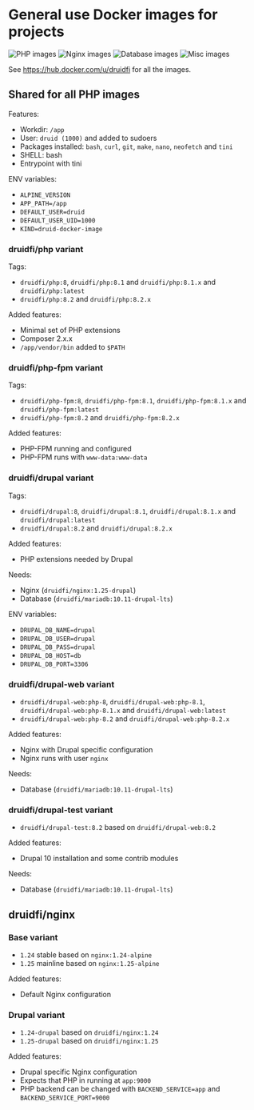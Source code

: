 # General use Docker images for projects

![PHP images](https://github.com/druidfi/docker-images/workflows/PHP%20images/badge.svg)
![Nginx images](https://github.com/druidfi/docker-images/workflows/Nginx%20images/badge.svg)
![Database images](https://github.com/druidfi/docker-images/workflows/Database%20images/badge.svg)
![Misc images](https://github.com/druidfi/docker-images/workflows/Misc%20images/badge.svg)

See https://hub.docker.com/u/druidfi for all the images.

## Shared for all PHP images

Features:

- Workdir: `/app`
- User: `druid (1000)` and added to sudoers
- Packages installed: `bash`, `curl`, `git`, `make`, `nano`, `neofetch` and `tini`
- SHELL: bash
- Entrypoint with tini

ENV variables:

- `ALPINE_VERSION`
- `APP_PATH=/app`
- `DEFAULT_USER=druid`
- `DEFAULT_USER_UID=1000`
- `KIND=druid-docker-image`

### druidfi/php variant

Tags:

- `druidfi/php:8`, `druidfi/php:8.1` and `druidfi/php:8.1.x` and `druidfi/php:latest`
- `druidfi/php:8.2` and `druidfi/php:8.2.x`

Added features:

- Minimal set of PHP extensions
- Composer 2.x.x
- `/app/vendor/bin` added  to `$PATH`

### druidfi/php-fpm variant

Tags:

- `druidfi/php-fpm:8`, `druidfi/php-fpm:8.1`, `druidfi/php-fpm:8.1.x` and `druidfi/php-fpm:latest`
- `druidfi/php-fpm:8.2` and `druidfi/php-fpm:8.2.x`

Added features:

- PHP-FPM running and configured
- PHP-FPM runs with `www-data:www-data`

### druidfi/drupal variant

Tags:

- `druidfi/drupal:8`, `druidfi/drupal:8.1`, `druidfi/drupal:8.1.x` and `druidfi/drupal:latest`
- `druidfi/drupal:8.2` and `druidfi/drupal:8.2.x`

Added features:

- PHP extensions needed by Drupal

Needs:

- Nginx (`druidfi/nginx:1.25-drupal`)
- Database (`druidfi/mariadb:10.11-drupal-lts`)

ENV variables:

- `DRUPAL_DB_NAME=drupal`
- `DRUPAL_DB_USER=drupal`
- `DRUPAL_DB_PASS=drupal`
- `DRUPAL_DB_HOST=db`
- `DRUPAL_DB_PORT=3306`

### druidfi/drupal-web variant

- `druidfi/drupal-web:php-8`, `druidfi/drupal-web:php-8.1`, `druidfi/drupal-web:php-8.1.x` and `druidfi/drupal-web:latest`
- `druidfi/drupal-web:php-8.2` and `druidfi/drupal-web:php-8.2.x`

Added features:

- Nginx with Drupal specific configuration
- Nginx runs with user `nginx`

Needs:

- Database (`druidfi/mariadb:10.11-drupal-lts`)

### druidfi/drupal-test variant

- `druidfi/drupal-test:8.2` based on `druidfi/drupal-web:8.2`

Added features:

- Drupal 10 installation and some contrib modules

Needs:

- Database (`druidfi/mariadb:10.11-drupal-lts`)

## druidfi/nginx

### Base variant

- `1.24` stable based on `nginx:1.24-alpine`
- `1.25` mainline based on `nginx:1.25-alpine`

Added features:

- Default Nginx configuration

### Drupal variant

- `1.24-drupal` based on `druidfi/nginx:1.24`
- `1.25-drupal` based on `druidfi/nginx:1.25`

Added features:

- Drupal specific Nginx configuration
- Expects that PHP in running at `app:9000`
- PHP backend can be changed with `BACKEND_SERVICE=app` and `BACKEND_SERVICE_PORT=9000`
